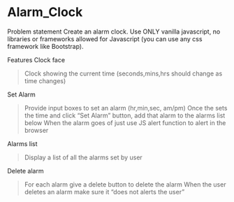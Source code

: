 # Alarm_Clock
Problem statement Create an alarm clock. Use ONLY vanilla javascript, no libraries or frameworks allowed for Javascript (you can use any css framework like Bootstrap).


Features
Clock face
>Clock showing the current time (seconds,mins,hrs should change as time changes)

Set Alarm
>Provide input boxes to set an alarm (hr,min,sec, am/pm)
>Once the sets the time and click “Set Alarm” button, add that alarm to the alarms list below
>When the alarm goes of just use JS alert function to alert in the browser

Alarms list
>Display a list of all the alarms set by user

Delete alarm
>For each alarm give a delete button to delete the alarm
>When the user deletes an alarm make sure it “does not alerts the user”
